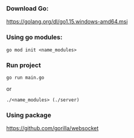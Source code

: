 ### Download Go:
https://golang.org/dl/go1.15.windows-amd64.msi

### Using go modules:
```
go mod init <name_modules>
```

### Run project

```
go run main.go
```
or
```
./<name_modules> (./server)
```

### Using package  

https://github.com/gorilla/websocket
